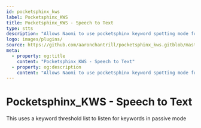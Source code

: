 ```yaml
---
id: pocketsphinx_kws
label: Pocketsphinx_KWS
title: Pocketsphinx_KWS - Speech to Text
type: stts
description: "Allows Naomi to use pocketsphinx keyword spotting mode for passive listening"
logo: images/plugins/
source: https://github.com/aaronchantrill/pocketsphinx_kws.gitblob/master/readme.md
meta:
  - property: og:title
    content: "Pocketsphinx_KWS - Speech to Text"
  - property: og:description
    content: "Allows Naomi to use pocketsphinx keyword spotting mode for passive listening"
---
```


# Pocketsphinx_KWS - Speech to Text

<PluginLogo/>

This uses a keyword threshold list to listen for keywords in passive mode

<EditPageLink/>